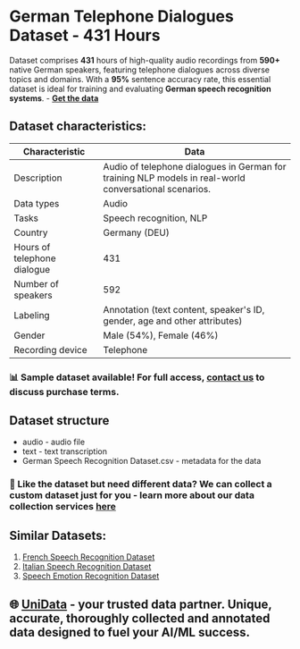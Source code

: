# German Telephone Dialogues Dataset - 431 Hours
Dataset comprises **431** hours of high-quality audio recordings from **590+** native German speakers, featuring telephone dialogues across diverse topics and domains. With a **95%** sentence accuracy rate, this essential dataset is ideal for training and evaluating **German speech recognition systems**. - **[Get the data](https://unidata.pro/datasets/german-speech-recognition-dataset/?utm_source=github-nlp&utm_medium=referral&utm_campaign=german-speech-recognition-dataset)**
## Dataset characteristics:
| Characteristic               | Data                                                                 |
|------------------------------|----------------------------------------------------------------------|
| Description                  | Audio of telephone dialogues in German for training NLP models in real-world conversational scenarios. |
| Data types                   | Audio                                                               |
| Tasks                        | Speech recognition, NLP                                             |
| Country                      | Germany (DEU)                                                       |
| Hours of telephone dialogue  | 431                                                                |
| Number of speakers           | 592                                                              |
| Labeling                     | Annotation (text content, speaker's ID, gender, age and other attributes) |
| Gender                       | Male (54%), Female (46%)                                          |
| Recording device             | Telephone                                                           |ce, 0 for absence) |
### 📊 Sample dataset available! For full access, [contact us](https://unidata.pro/datasets/german-speech-recognition-dataset/?utm_source=github-nlp&utm_medium=referral&utm_campaign=german-speech-recognition-dataset) to discuss purchase terms.
## Dataset structure
- audio - audio file
- text - text transcription  
- German Speech Recognition Dataset.csv - metadata for the data

### 🧩 Like the dataset but need different data? We can collect a custom dataset just for you - learn more about our data collection services [here](https://unidata.pro/datasets/german-speech-recognition-dataset/?utm_source=github-nlp&utm_medium=referral&utm_campaign=german-speech-recognition-dataset)

## Similar Datasets:
1. [French Speech Recognition Dataset](https://unidata.pro/datasets/german-speech-recognition-dataset/?utm_source=github-nlp&utm_medium=referral&utm_campaign=french-speech-recognition-dataset)
2. [Italian Speech Recognition Dataset](https://unidata.pro/datasets/german-speech-recognition-dataset/?utm_source=github-nlp&utm_medium=referral&utm_campaign=italian-speech-recognition-dataset)
3. [Speech Emotion Recognition Dataset](https://unidata.pro/datasets/german-speech-recognition-dataset/?utm_source=github-nlp&utm_medium=referral&utm_campaign=speech-emotion-recognition)

## 🌐 [UniData](https://unidata.pro/datasets/german-speech-recognition-dataset/?utm_source=github-nlp&utm_medium=referral&utm_campaign=german-speech-recognition-dataset) - your trusted data partner. Unique, accurate, thoroughly collected and annotated data designed to fuel your AI/ML success.
